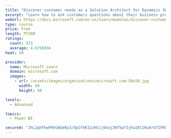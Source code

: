 ```yaml
---
title: "Discover customer needs as a Solution Architect for Dynamics 365 and Power Platform"
excerpt: "Learn how to ask customers questions about their business processes and feature requirements to create a viable solution."
webUrl: https://docs.microsoft.com/en-us/learn/modules/discover-customer-needs/
type: course
price: Free
length: PT36M
ratings:
  count: 373
  average: 4.6756034
heat: 50

provider:
  name: Microsoft Learn
  domain: microsoft.com
  images:
    - url: /assets/images/organizations/microsoft.com-50x50.jpg
      width: 50
      height: 50

levels:
  - Advanced

topics:
  - Power BI

secured: "JhL2ghFbwPHhUAQeBy3/9pCF6KIzzHCij0noj3H75wY3jKa1EC1RuArU7IFR8iGUqqt45Q4WP5HFNgB84V3vf8ObstZdYPkgYmlbnq5G1WR0mN8EVKB77HjjaFfz+v1h210jTHq6i2qfbZP5TyJ9MIHPU8Tzci2j4A+6y7oCiGKj0b7gtXlLcIhrzL4aoxJiuVWj+DGbmnyNPA4hltzNDmuh5/p1JcUuIZcjIWpdxEU1w7sOWwUwC66j7pl3qqAyVm8kj9vV0bGXoQ3OkypB5HzlxJG51tJmQFy7QoHyrmY2FdnmMvqZWluLX2MRhFcFDWvpNDLdnSPB0QmYpzRlJGoKt+WcqSuJySfujzmWFpj8mNP4iDZBIjBq+9W21j7tjpaEb4ifZ92jj2+CwUTT+w==;4TK/QqnMO5zSY5o3QArRRw=="
---
```


